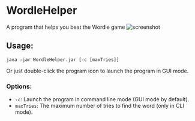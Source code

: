 # WordleHelper
 A program that helps you beat the Wordle game
![screenshot](https://user-images.githubusercontent.com/40854260/152629544-637bc6f2-4548-48c1-9069-c64ff1bf81e1.png)

## Usage:
```shell
java -jar WordleHelper.jar [-c [maxTries]]
```
Or just double-click the program icon to launch the program in GUI mode.
### Options:
* `-c`: Launch the program in command line mode (GUI mode by default).
* `maxTries`: The maximum number of tries to find the word (only in CLI mode).<br>
